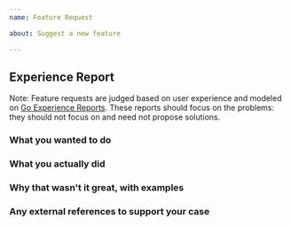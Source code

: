 ```yaml
---
name: Feature Request

about: Suggest a new feature

---
```


<!-- If you think we can make Dgraph better, describe your feature request here. -->

## Experience Report
Note: Feature requests are judged based on user experience and modeled on [Go Experience Reports](https://github.com/golang/go/wiki/ExperienceReports). These reports should focus on the problems: they should not focus on and need not propose solutions.


### What you wanted to do


### What you actually did


### Why that wasn't it great, with examples


### Any external references to support your case

